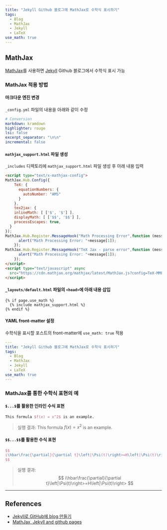 ```yaml
---
title: "Jekyll Github 블로그에 MathJax로 수학식 표시하기"
tags:
  - Blog
  - MathJax
  - Jekyll
  - LaTeX
use_math: true
---
```


## MathJax
[MathJax](https://github.com/mathjax/MathJax)를 사용하면 [Jekyll](https://jekyllrb.com/) Github 블로그에서 수학식 표시 가능

### MathJax 적용 방법

#### 마크다운 엔진 변경
`_config.yml` 파일의 내용을 아래와 같이 수정

```yml
# Conversion
markdown: kramdown
highlighter: rouge
lsi: false
excerpt_separator: "\n\n"
incremental: false
```

#### `mathjax_support.html` 파일 생성

`_includes` 디렉토리에 `mathjax_support.html` 파일 생성 후 아래 내용 입력
```html
<script type="text/x-mathjax-config">
MathJax.Hub.Config({
    TeX: {
      equationNumbers: {
        autoNumber: "AMS"
      }
    },
    tex2jax: {
    inlineMath: [ ['$', '$'] ],
    displayMath: [ ['$$', '$$'] ],
    processEscapes: true,
  }
});
MathJax.Hub.Register.MessageHook("Math Processing Error",function (message) {
	  alert("Math Processing Error: "+message[1]);
	});
MathJax.Hub.Register.MessageHook("TeX Jax - parse error",function (message) {
	  alert("Math Processing Error: "+message[1]);
	});
</script>
<script type="text/javascript" async
  src="https://cdn.mathjax.org/mathjax/latest/MathJax.js?config=TeX-MML-AM_CHTML">
</script>
```

#### `_layouts/default.html` 파일의 `<head>`에 아래 내용 삽입

```
{% if page.use_math %}
  {% include mathjax_support.html %}
{% endif %}
```

#### YAML front-matter 설정

수학식을 표시할 포스트의 front-matter에 `use_math: true` 적용

```yml
---
title: "Jekyll Github 블로그에 MathJax로 수학식 표시하기"
tags:
  - Blog
  - MathJax
  - Jekyll
  - LaTeX
use_math: true
---
```

### MathJax를 통한 수학식 표현의 예

#### `$...$`를 활용한 인라인 수식 표현
```latex
This formula $f(x) = x^2$ is an example.
```
> 실행 결과:
This formula $f(x) = x^2$ is an example.

#### `$$...$$`를 활용한 수식 표현
```latex
$$
i\hbar\frac{\partial}{\partial t}\left|\Psi(t)\right>=H\left|\Psi(t)\right>
$$
```
> 실행 결과:
$$
i\hbar\frac{\partial}{\partial t}\left|\Psi(t)\right>=H\left|\Psi(t)\right>
$$

---

## References
- [Jekyll로 GitHub에 blog 만들기](https://jamiekang.github.io/2017/04/28/blogging-on-github-with-jekyll/)
- [MathJax, Jekyll and github pages](http://benlansdell.github.io/computing/mathjax/)
